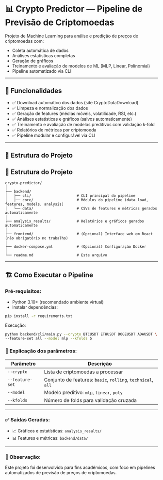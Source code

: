 # 📊 Crypto Predictor — Pipeline de Previsão de Criptomoedas

Projeto de Machine Learning para análise e predição de preços de criptomoedas com:
- Coleta automática de dados
- Análises estatísticas completas
- Geração de gráficos
- Treinamento e avaliação de modelos de ML (MLP, Linear, Polinomial)
- Pipeline automatizado via CLI

---

## 🚀 Funcionalidades

- ✅ Download automático dos dados (site CryptoDataDownload)
- ✅ Limpeza e normalização dos dados
- ✅ Geração de features (médias móveis, volatilidade, RSI, etc.)
- ✅ Análises estatísticas e gráficos (salvos automaticamente)
- ✅ Treinamento e avaliação de modelos preditivos com validação k-fold
- ✅ Relatórios de métricas por criptomoeda
- ✅ Pipeline modular e configurável via CLI

---

## 📂 Estrutura do Projeto

## 📂 Estrutura do Projeto

```plaintext
crypto-predictor/
│
├── backend/
│   ├── cli/                     # CLI principal do pipeline
│   ├── core/                    # Módulos do pipeline (data_load, features, models, analysis)
│   └── data/                    # CSVs de features e métricas gerados automaticamente
│
├── analysis_results/            # Relatórios e gráficos gerados automaticamente
│
├── frontend/                    # (Opcional) Interface web em React (não obrigatório no trabalho)
│
├── docker-compose.yml           # (Opcional) Configuração Docker
│
└── readme.md                    # Este arquivo
```

---

## 🏗️ Como Executar o Pipeline

### Pré-requisitos:
- Python 3.10+ (recomendado ambiente virtual)
- Instalar dependências:
```bash
pip install -r requirements.txt
```
Execução:
```bash
python backend/cli/main.py --crypto BTCUSDT ETHUSDT DOGEUSDT ADAUSDT \
--feature-set all --model mlp --kfolds 5
```
### 📄 Explicação dos parâmetros:

| Parâmetro     | Descrição                                            |
|---------------|------------------------------------------------------|
| `--crypto`    | Lista de criptomoedas a processar                    |
| `--feature-set` | Conjunto de features: `basic`, `rolling`, `technical`, `all` |
| `--model`     | Modelo preditivo: `mlp`, `linear`, `poly`            |
| `--kfolds`    | Número de folds para validação cruzada               |

---

### ✅ Saídas Geradas:

- 📈 Gráficos e estatísticas: `analysis_results/`
- 📊 Features e métricas: `backend/data/`

---

### 📝 Observação:
Este projeto foi desenvolvido para fins acadêmicos, com foco em pipelines automatizados de previsão de preços de criptomoedas.
